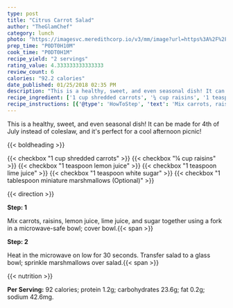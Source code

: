 ```yaml
---
type: post
title: "Citrus Carrot Salad"
author: "TheGlamChef"
category: lunch
photo: "https://imagesvc.meredithcorp.io/v3/mm/image?url=https%3A%2F%2Fimages.media-allrecipes.com%2Fuserphotos%2F1038438.jpg"
prep_time: "P0DT0H10M"
cook_time: "P0DT0H1M"
recipe_yield: "2 servings"
rating_value: 4.333333333333333
review_count: 6
calories: "92.2 calories"
date_published: 01/25/2018 02:35 PM
description: "This is a healthy, sweet, and even seasonal dish! It can be made for 4th of July instead of coleslaw, and it's perfect for a cool afternoon picnic!"
recipe_ingredient: ['1 cup shredded carrots', '¼ cup raisins', '1 teaspoon lemon juice', '1 teaspoon lime juice', '1 teaspoon white sugar', '1 tablespoon miniature marshmallows']
recipe_instructions: [{'@type': 'HowToStep', 'text': 'Mix carrots, raisins, lemon juice, lime juice, and sugar together using a fork in a microwave-safe bowl; cover bowl.\n'}, {'@type': 'HowToStep', 'text': 'Heat in the microwave on low for 30 seconds. Transfer salad to a glass bowl; sprinkle marshmallows over salad.\n'}]
---
```


This is a healthy, sweet, and even seasonal dish! It can be made for 4th of July instead of coleslaw, and it's perfect for a cool afternoon picnic! 

{{< boldheading >}}

{{< checkbox "1 cup shredded carrots" >}}
{{< checkbox "¼ cup raisins" >}}
{{< checkbox "1 teaspoon lemon juice" >}}
{{< checkbox "1 teaspoon lime juice" >}}
{{< checkbox "1 teaspoon white sugar" >}}
{{< checkbox "1 tablespoon miniature marshmallows  (Optional)" >}}


{{< direction >}}

**Step: 1**

Mix carrots, raisins, lemon juice, lime juice, and sugar together using a fork in a microwave-safe bowl; cover bowl.{{< span >}}

**Step: 2**

Heat in the microwave on low for 30 seconds. Transfer salad to a glass bowl; sprinkle marshmallows over salad.{{< span >}}

{{< nutrition >}}

**Per Serving:** 92 calories; protein 1.2g; carbohydrates 23.6g; fat 0.2g; sodium 42.6mg.